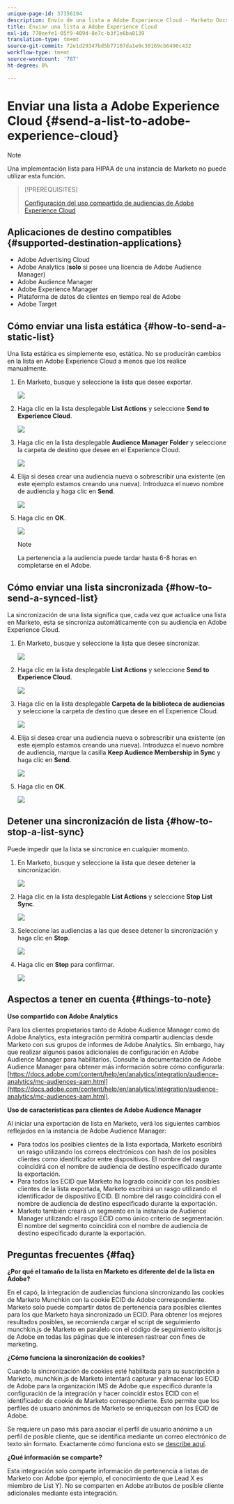 ```yaml
---
unique-page-id: 37356194
description: Envío de una lista a Adobe Experience Cloud - Marketo Docs - Documentación del producto
title: Enviar una lista a Adobe Experience Cloud
exl-id: 770eefe1-05f9-409d-8e7c-b3f1e6ba8139
translation-type: tm+mt
source-git-commit: 72e1d29347bd5b77107da1e9c30169cb6490c432
workflow-type: tm+mt
source-wordcount: '787'
ht-degree: 0%

---
```


# Enviar una lista a Adobe Experience Cloud {#send-a-list-to-adobe-experience-cloud}

>[!NOTE]
>
>Una implementación lista para HIPAA de una instancia de Marketo no puede utilizar esta función.

>[!PREREQUISITES]
>
>[Configuración del uso compartido de audiencias de Adobe Experience Cloud](/help/marketo/product-docs/core-marketo-concepts/miscellaneous/set-up-adobe-experience-cloud-audience-sharing.md)

## Aplicaciones de destino compatibles {#supported-destination-applications}

* Adobe Advertising Cloud
* Adobe Analytics (**solo** si posee una licencia de Adobe Audience Manager)
* Adobe Audience Manager
* Adobe Experience Manager
* Plataforma de datos de clientes en tiempo real de Adobe
* Adobe Target

## Cómo enviar una lista estática {#how-to-send-a-static-list}

Una lista estática es simplemente eso, estática. No se producirán cambios en la lista en Adobe Experience Cloud a menos que los realice manualmente.

1. En Marketo, busque y seleccione la lista que desee exportar.

   ![](assets/send-a-list-to-adobe-experience-cloud-1.png)

1. Haga clic en la lista desplegable **List Actions** y seleccione **Send to Experience Cloud**.

   ![](assets/send-a-list-to-adobe-experience-cloud-2.png)

1. Haga clic en la lista desplegable **Audience Manager Folder** y seleccione la carpeta de destino que desee en el Experience Cloud.

   ![](assets/send-a-list-to-adobe-experience-cloud-3.png)

1. Elija si desea crear una audiencia nueva o sobrescribir una existente (en este ejemplo estamos creando una nueva). Introduzca el nuevo nombre de audiencia y haga clic en **Send**.

   ![](assets/send-a-list-to-adobe-experience-cloud-4.png)

1. Haga clic en **OK**.

   ![](assets/send-a-list-to-adobe-experience-cloud-5.png)

   >[!NOTE]
   >
   >La pertenencia a la audiencia puede tardar hasta 6-8 horas en completarse en el Adobe.

## Cómo enviar una lista sincronizada {#how-to-send-a-synced-list}

La sincronización de una lista significa que, cada vez que actualice una lista en Marketo, esta se sincroniza automáticamente con su audiencia en Adobe Experience Cloud.

1. En Marketo, busque y seleccione la lista que desee sincronizar.

   ![](assets/send-a-list-to-adobe-experience-cloud-6.png)

1. Haga clic en la lista desplegable **List Actions** y seleccione **Send to Experience Cloud**.

   ![](assets/send-a-list-to-adobe-experience-cloud-7.png)

1. Haga clic en la lista desplegable **Carpeta de la biblioteca de audiencias** y seleccione la carpeta de destino que desee en el Experience Cloud.

   ![](assets/send-a-list-to-adobe-experience-cloud-8.png)

1. Elija si desea crear una audiencia nueva o sobrescribir una existente (en este ejemplo estamos creando una nueva). Introduzca el nuevo nombre de audiencia, marque la casilla **Keep Audience Membership in Sync** y haga clic en **Send**.

   ![](assets/send-a-list-to-adobe-experience-cloud-9.png)

1. Haga clic en **OK**.

   ![](assets/send-a-list-to-adobe-experience-cloud-10.png)

## Detener una sincronización de lista {#how-to-stop-a-list-sync}

Puede impedir que la lista se sincronice en cualquier momento.

1. En Marketo, busque y seleccione la lista que desee detener la sincronización.

   ![](assets/send-a-list-to-adobe-experience-cloud-11.png)

1. Haga clic en la lista desplegable **List Actions** y seleccione **Stop List Sync**.

   ![](assets/send-a-list-to-adobe-experience-cloud-12.png)

1. Seleccione las audiencias a las que desee detener la sincronización y haga clic en **Stop**.

   ![](assets/send-a-list-to-adobe-experience-cloud-13.png)

1. Haga clic en **Stop** para confirmar.

   ![](assets/send-a-list-to-adobe-experience-cloud-14.png)

## Aspectos a tener en cuenta {#things-to-note}

**Uso compartido con Adobe Analytics**

Para los clientes propietarios tanto de Adobe Audience Manager como de Adobe Analytics, esta integración permitirá compartir audiencias desde Marketo con sus grupos de informes de Adobe Analytics. Sin embargo, hay que realizar algunos pasos adicionales de configuración en Adobe Audience Manager para habilitarlos. Consulte la documentación de Adobe Audience Manager para obtener más información sobre cómo configurarla: [https://docs.adobe.com/content/help/en/analytics/integration/audience-analytics/mc-audiences-aam.html](https://docs.adobe.com/content/help/en/analytics/integration/audience-analytics/mc-audiences-aam.html).

**Uso de características para clientes de Adobe Audience Manager**

Al iniciar una exportación de lista en Marketo, verá los siguientes cambios reflejados en la instancia de Adobe Audience Manager:

* Para todos los posibles clientes de la lista exportada, Marketo escribirá un rasgo utilizando los correos electrónicos con hash de los posibles clientes como identificador entre dispositivos. El nombre del rasgo coincidirá con el nombre de audiencia de destino especificado durante la exportación.
* Para todos los ECID que Marketo ha logrado coincidir con los posibles clientes de la lista exportada, Marketo escribirá un rasgo utilizando el identificador de dispositivo ECID. El nombre del rasgo coincidirá con el nombre de audiencia de destino especificado durante la exportación.
* Marketo también creará un segmento en la instancia de Audience Manager utilizando el rasgo ECID como único criterio de segmentación. El nombre del segmento coincidirá con el nombre de audiencia de destino especificado durante la exportación.

## Preguntas frecuentes {#faq}

**¿Por qué el tamaño de la lista en Marketo es diferente del de la lista en Adobe?**

En el capó, la integración de audiencias funciona sincronizando las cookies de Marketo Munchkin con la cookie ECID de Adobe correspondiente. Marketo solo puede compartir datos de pertenencia para posibles clientes para los que Marketo haya sincronizado un ECID. Para obtener los mejores resultados posibles, se recomienda cargar el script de seguimiento munchkin.js de Marketo en paralelo con el código de seguimiento visitor.js de Adobe en todas las páginas que le interesen rastrear con fines de marketing.

**¿Cómo funciona la sincronización de cookies?**

Cuando la sincronización de cookies esté habilitada para su suscripción a Marketo, munchkin.js de Marketo intentará capturar y almacenar los ECID de Adobe para la organización IMS de Adobe que especificó durante la configuración de la integración y hacer coincidir estos ECID con el identificador de cookie de Marketo correspondiente. Esto permite que los perfiles de usuario anónimos de Marketo se enriquezcan con los ECID de Adobe.

Se requiere un paso más para asociar el perfil de usuario anónimo a un perfil de posible cliente, que se identifica mediante un correo electrónico de texto sin formato. Exactamente cómo funciona esto se [describe aquí](/help/marketo/product-docs/reporting/basic-reporting/report-activity/tracking-anonymous-activity-and-people.md).

**¿Qué información se comparte?**

Esta integración solo comparte información de pertenencia a listas de Marketo con Adobe (por ejemplo, el conocimiento de que Lead X es miembro de List Y). No se comparten en Adobe atributos de posible cliente adicionales mediante esta integración.
